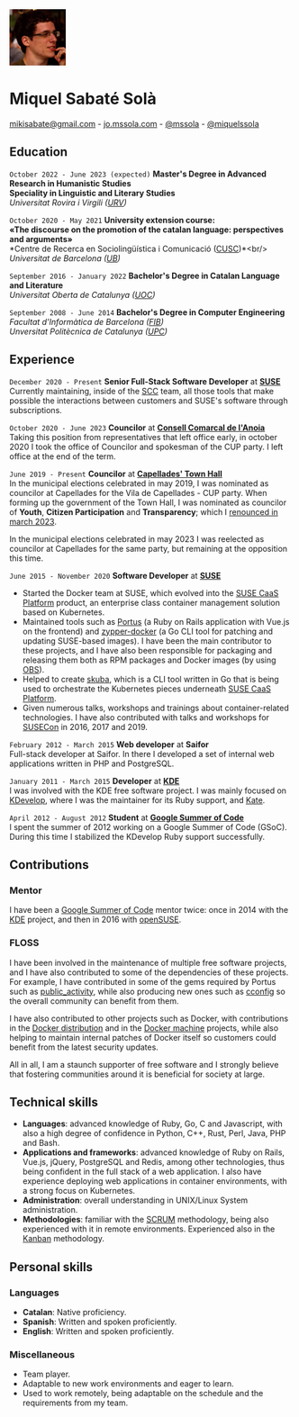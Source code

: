 <img src="/images/me.jpeg" alt="Miquel's picture" id="image-profile" title="It's-a Me, Miquel!" width="100" height="100">

# Miquel Sabaté Solà

<div class="info">
    <a href="mailto:mikisabate@gmail.com"><i class="fa fa-envelope"></i> mikisabate@gmail.com</a> -
    <a href="http://jo.mssola.com/" data-proofer-ignore><i class="fa fa-home"></i> jo.mssola.com</a> -
    <a href="https://github.com/mssola"><i class="fa fa-github"></i> @mssola</a> -
    <a href="https://twitter.com/miquelssola"><i class="fa fa-twitter"></i> @miquelssola</a>
</div>

## Education

`October 2022 - June 2023 (expected)`
**Master's Degree in Advanced Research in Humanistic Studies**<br/>**Speciality in Linguistic and Literary Studies**
<br/>
*Universitat Rovira i Virgili ([URV](https://www.urv.cat/en/))*

`October 2020 - May 2021`
**University extension course:**<br/>**«The discourse on the promotion of the catalan language: perspectives and arguments»**
<br/>
*Centre de Recerca en Sociolingüística i Comunicació ([CUSC](https://www.ub.edu/web/ub/en/recerca_innovacio/recerca_a_la_UB/observatoris/observatoris/cusc.html?))*<br/>
*Universitat de Barcelona ([UB](https://www.ub.edu/web/portal/en/))*

`September 2016 - January 2022`
**Bachelor's Degree in Catalan Language and Literature**
<br/>
*Universitat Oberta de Catalunya ([UOC](https://www.uoc.edu/portal/en/index.html))*

`September 2008 - June 2014`
**Bachelor's Degree in Computer Engineering**<br/>
*Facultat d'Informàtica de Barcelona ([FIB](https://www.fib.upc.edu/en))*<br/>
*Unversitat Politècnica de Catalunya ([UPC](https://www.upc.edu/en))*

## Experience
`December 2020 - Present`
**Senior Full-Stack Software Developer** at **[SUSE](https://www.suse.com/)**<br/>
Currently maintaining, inside of the [SCC](https://scc.suse.com) team, all those tools that make possible the interactions between customers and SUSE's software through subscriptions.

`October 2020 - June 2023`
**Councilor** at **[Consell Comarcal de l'Anoia](https://www.anoia.cat/)**<br/>
Taking this position from representatives that left office early, in october
2020 I took the office of Councilor and spokesman of the CUP party. I left
office at the end of the term.

`June 2019 - Present`
**Councilor** at **[Capellades' Town Hall](https://www.capellades.cat/)**<br/>
In the municipal elections celebrated in may 2019, I was nominated as councilor
at Capellades for the Vila de Capellades - CUP party. When forming up the
government of the Town Hall, I was nominated as councilor of **Youth**,
**Citizen Participation** and **Transparency**; which I [renounced in march 2023](http://viladecapellades.cat/noticia/309/comunicat-de-vila-de-capellades-cup-en-relacio-a-la-sortida-del-govern).

In the municipal elections celebrated in may 2023 I was reelected as councilor
at Capellades for the same party, but remaining at the opposition this time.

`June 2015 - November 2020`
**Software Developer** at **[SUSE](https://www.suse.com/)**
- Started the Docker team at SUSE, which evolved into the [SUSE CaaS Platform](https://www.suse.com/products/caas-platform/) product, an enterprise class container management solution based on Kubernetes.
- Maintained tools such as [Portus](https://github.com/SUSE/Portus) (a Ruby on Rails application with Vue.js on the frontend) and [zypper-docker](https://github.com/SUSE/zypper-docker) (a Go CLI tool for patching and updating SUSE-based images). I have been the main contributor to these projects, and I have also been responsible for packaging and releasing them both as RPM packages and Docker images (by using [OBS](https://build.opensuse.org/)).
- Helped to create [skuba](https://github.com/SUSE/skuba), which is a CLI tool written in Go that is being used to orchestrate the Kubernetes pieces underneath [SUSE CaaS Platform](https://www.suse.com/products/caas-platform/).
- Given numerous talks, workshops and trainings about container-related technologies. I have also contributed with talks and workshops for [SUSECon](https://www.susecon.com/) in 2016, 2017 and 2019.

`February 2012 - March 2015`
**Web developer** at **Saifor**<br/>
Full-stack developer at Saifor. In there I developed a set of internal web applications written in PHP and PostgreSQL.

`January 2011 - March 2015`
**Developer** at **[KDE](https://kde.org/)**<br/>
I was involved with the KDE free software project. I was mainly focused on
[KDevelop](https://www.kdevelop.org), where I was the maintainer for its Ruby
support, and [Kate](https://kate-editor.org).

`April 2012 - August 2012`
**Student** at **[Google Summer of Code](https://summerofcode.withgoogle.com/)**<br/>
I spent the summer of 2012 working on a Google Summer of Code (GSoC). During this time I stabilized the KDevelop Ruby support successfully.

## Contributions

### Mentor

I have been a [Google Summer of Code](https://summerofcode.withgoogle.com/) mentor twice: once in 2014 with the [KDE](https://kde.org/) project, and then in 2016 with [openSUSE](https://www.opensuse.org/).

### FLOSS

I have been involved in the maintenance of multiple free software projects, and I have also contributed to some of the dependencies of these projects. For example, I have contributed in some of the gems required by Portus such as [public_activity](https://github.com/chaps-io/public_activity), while also producing new ones such as [cconfig](https://github.com/mssola/cconfig) so the overall community can benefit from them.

I have also contributed to other projects such as Docker, with contributions in the [Docker distribution](https://github.com/docker/distribution) and  in the [Docker machine](https://github.com/docker/machine) projects, while also helping to maintain internal patches of Docker itself so customers could benefit from the latest security updates.

All in all, I am a staunch supporter of free software and I strongly believe that fostering communities around it is beneficial for society at large.

## Technical skills

- **Languages**: advanced knowledge of Ruby, Go, C and Javascript, with also a high degree of confidence in Python, C++, Rust, Perl, Java, PHP and Bash.
- **Applications and frameworks**: advanced knowledge of Ruby on Rails, Vue.js, jQuery, PostgreSQL and Redis, among other technologies, thus being confident in the full stack of a web application. I also have experience deploying web applications in container environments, with a strong focus on Kubernetes.
- **Administration**: overall understanding in UNIX/Linux System administration.
- **Methodologies**: familiar with the [SCRUM](https://www.scrum.org/) methodology, being also experienced with it in remote environments. Experienced also in the [Kanban](https://en.wikipedia.org/wiki/Kanban) methodology.

## Personal skills

### Languages

- **Catalan**: Native proficiency.
- **Spanish**: Written and spoken proficiently.
- **English**: Written and spoken proficiently.

### Miscellaneous

- Team player.
- Adaptable to new work environments and eager to learn.
- Used to work remotely, being adaptable on the schedule and the requirements from my team.
